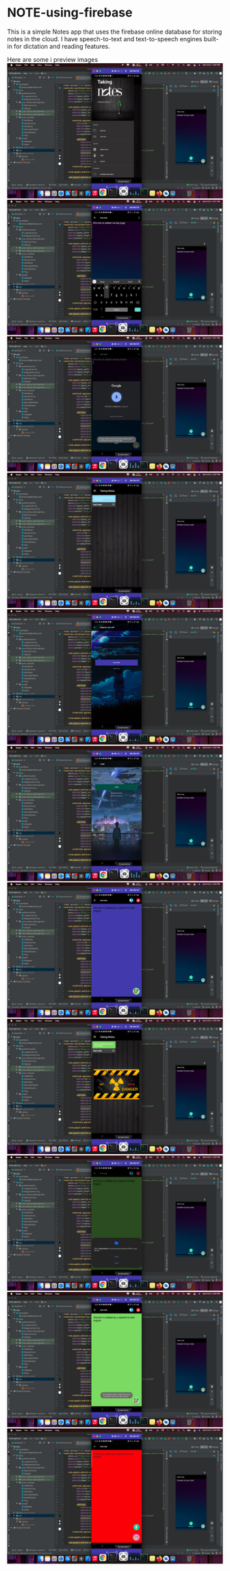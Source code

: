 # NOTE-using-firebase
This is a simple Notes app that uses the firebase online database for storing notes in the cloud.
I have speech-to-text and text-to-speech engines built-in for dictation and reading features.

Here are some i preview images
![](app/src/main/res/drawable/one.png)
![](app/src/main/res/drawable/two.png)
![](app/src/main/res/drawable/three.png)
![](app/src/main/res/drawable/four.png)
![](app/src/main/res/drawable/five.png)
![](app/src/main/res/drawable/six.png)
![](app/src/main/res/drawable/seven.png)
![](app/src/main/res/drawable/eight.png)
![](app/src/main/res/drawable/nine.png)
![](app/src/main/res/drawable/ten.png)
![](app/src/main/res/drawable/eleven.png)
